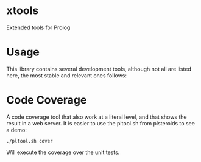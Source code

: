 xtools
======

Extended tools for Prolog

Usage
=====

This library contains several development tools, although not all are listed
here, the most stable and relevant ones follows:

Code Coverage
=============

A code coverage tool that also work at a literal level, and that shows the
result in a web server. It is easier to use the pltool.sh from plsteroids to see
a demo:


```
./pltool.sh cover
```

Will execute the coverage over the unit tests.
